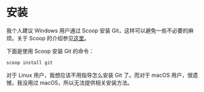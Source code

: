 # 安装

我个人建议 Windows 用户通过 Scoop 安装 Git，这样可以避免一些不必要的麻烦。关于 Scoop 的介绍参见[这里](../../tools/scoop.md)。

下面是使用 Scoop 安装 Git 的命令：

```powershell
scoop install git
```

对于 Linux 用户，我想应该不用指导怎么安装 Git 了。而对于 macOS 用户，很遗憾，我没用过 macOS，所以无法提供相关安装方法。
